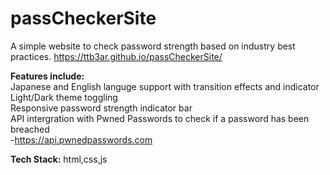 # passCheckerSite
A simple website to check password strength based on industry best practices.
https://ttb3ar.github.io/passCheckerSite/ 
  
**Features include:**  
Japanese and English languge support with transition effects and indicator  
Light/Dark theme toggling  
Responsive password strength indicator bar  
API intergration with Pwned Passwords to check if a password has been breached  
 -https://api.pwnedpasswords.com


**Tech Stack:**
html,css,js 
